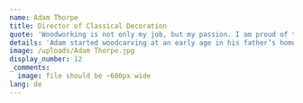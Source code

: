 ```yaml
---
name: Adam Thorpe
title: Director of Classical Decoration
quote: 'Woodworking is not only my job, but my passion. I am proud of the work that we do and for the opportunity to be a part of Merritt’s extraordinary team.'
details: 'Adam started woodcarving at an early age in his father’s home workshop in England. He apprenticed with British Master Carver Ian Agrell, and went on to study at the City and Guilds of London Art School. Since moving to the United States in 1992, he has worked on carving, restoration, and ornamental design for private residences, museums and furniture manufacturers. He was elected a member of the UK’s Master Carver’s Association in 1992. Adam joined Merritt in March of 2017 to lead the promotion and execution of design development for decorative and ornamental schemes. His responsibilities include ensuring effective communication of design intent through the manufacturing process, as well as internal and external education, and the marketing and promotion of classical decoration. One of Adam’s recently honored commissions includes the production of a replica Louis XVI console table for the Salon Doré installation at the Museum of the Legion of Honor, San Francisco. The project won the prestigious Julia Morgan Award for Craftsmanship and Artisanship in 2016. Adam serves as Merritt’s representative to the Institute of Classical Art & Architecture (ICAA).'
image: /uploads/Adam Thorpe.jpg
display_number: 12
_comments:
  image: file should be ~600px wide
lang: de
---
```


